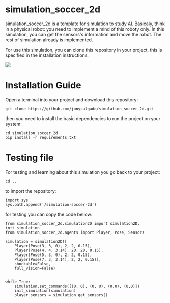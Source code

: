# simulation_soccer_2d
simulation_soccer_2d is a template for simulation to study AI. Basicaly, think in a physical 
robot: you need to implement a mind of this roboty only. In this simulation, you can get 
the sensors's information and move the robot. The rest of simulation already is implemented.

For use this simulation, you can clone this repository in your project, this is specified 
in the installation instructions.

![](https://user-images.githubusercontent.com/50979367/80439962-0ff43000-88de-11ea-84db-4bef850e44b3.png)

# Installation Guide

Open a terminal into your project and download this repository:

`git clone https://github.com/jonysalgado/simulation_soccer_2d.git`

then you need to install the basic dependencies to run the project on your system:

```
cd simulation_soccer_2d
pip install -r requirements.txt
```

# Testing file

For testing and learning about this simulation you go back to your project:

```
cd ..
```
to import the repository:

```
import sys
sys.path.append('/simulation-soccer-2d')
```

for testing you can copy the code bellow:

```
from simulation_soccer_2d.simulation2D import simulation2D, init_simulation
from simulation_soccer_2d.agents import Player, Pose, Sensors

simulation = simulation2D([
    Player(Pose(3, 3, 0), 2, 2, 0.15), 
    Player(Pose(4, 4, 3.14), 20, 20, 0.15),
    Player(Pose(5, 3, 0), 2, 2, 0.15),
    Player(Pose(7, 3, 3.14), 2, 2, 0.15)],
    shockable=False,
    full_vision=False)


while True:
    simulation.set_commands([(0, 0), (0, 0), (0,0), (0,0)])
    init_simulation(simulation)
    player_sensors = simulation.get_sensors()
```

